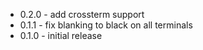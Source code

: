 * 0.2.0 - add crossterm support
* 0.1.1 - fix blanking to black on all terminals
* 0.1.0 - initial release
